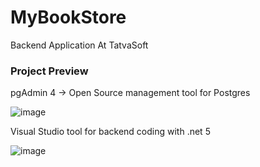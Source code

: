 # MyBookStore
Backend Application At TatvaSoft

### Project Preview

pgAdmin 4 -> Open Source management tool for Postgres

![image](https://user-images.githubusercontent.com/59498476/174139838-b31717da-92d1-4336-940f-06b9826a17fa.png)

Visual Studio tool for backend coding with  .net 5

![image](https://user-images.githubusercontent.com/59498476/174140488-a6ae0bec-1eb7-48ee-a840-72a7122c2c7b.png)


